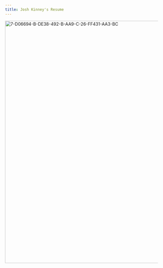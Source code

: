```yaml
---
title: Josh Kinney's Resume
---
```

<img src="https://i.ibb.co/P5w72J5/7-D06694-B-DE38-492-B-AA9-C-26-FF431-AA3-BC.jpg" alt="7-D06694-B-DE38-492-B-AA9-C-26-FF431-AA3-BC" border="0" width="800"
/>

